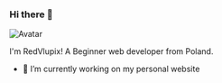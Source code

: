### Hi there 👋

![Avatar](https://avatars.githubusercontent.com/u/92546335?v=4)

I'm RedVlupix! 
A Beginner web developer from Poland.

- 🔭 I’m currently working on my personal website
